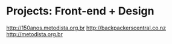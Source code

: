 # Projects: Front-end + Design

http://150anos.metodista.org.br
http://backpackerscentral.co.nz
http://metodista.org.br
